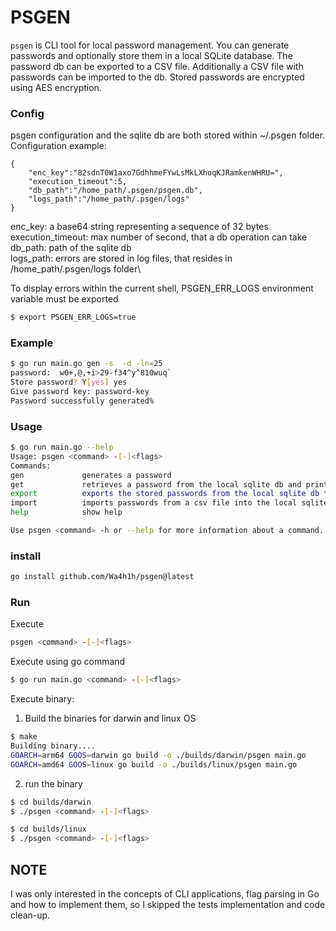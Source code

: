 # PSGEN

`psgen` is CLI tool for local password management. You can generate passwords and optionally store them in a local SQLite database. The password db can be exported to a CSV file. Additionally a CSV file with passwords can be imported to the db. Stored passwords are encrypted using AES encryption.

### Config
psgen configuration and the sqlite db are both stored within ~/.psgen folder.\
Configuration example:
```
{
    "enc_key":"82sdnT0W1axo7GdhhmeFYwLsMkLXhoqKJRamkenWHRU=",
    "execution_timeout":5,
    "db_path":"/home_path/.psgen/psgen.db",
    "logs_path":"/home_path/.psgen/logs"
}
```
enc_key: a base64 string representing a sequence of 32 bytes\
execution_timeout: max number of second, that a db operation can take\
db_path: path of the sqlite db\
logs_path: errors are stored in log files, that resides in /home_path/.psgen/logs folder\

To display errors within the current shell, PSGEN_ERR_LOGS environment variable must be exported
```bash
$ export PSGEN_ERR_LOGS=true
```
### Example
```bash
$ go run main.go gen -s  -d -ln=25
password:  w0+,@,+i>29-f34^y^810wuq`
Store password? Y[yes] yes
Give password key: password-key
Password successfully generated%
```

### Usage
```bash
$ go run main.go --help 
Usage: psgen <command> -[-]<flags>
Commands:
gen             generates a password
get             retrieves a password from the local sqlite db and prints it out
export          exports the stored passwords from the local sqlite db to an csv file
import          imports passwords from a csv file into the local sqlite db
help            show help

Use psgen <command> -h or --help for more information about a command.
```

### install
````bash
go install github.com/Wa4h1h/psgen@latest
````

### Run
Execute
```bash
psgen <command> -[-]<flags>
```
Execute using go command
```bash
$ go run main.go <command> -[-]<flags>
```

Execute binary:
1) Build the binaries for darwin and linux OS
```bash
$ make
Building binary....
GOARCH=arm64 GOOS=darwin go build -o ./builds/darwin/psgen main.go
GOARCH=amd64 GOOS=linux go build -o ./builds/linux/psgen main.go
```
2) run the binary
```bash
$ cd builds/darwin
$ ./psgen <command> -[-]<flags>
```
```bash
$ cd builds/linux
$ ./psgen <command> -[-]<flags>
```
## NOTE
I was only interested in the concepts of CLI applications, flag parsing in Go and how to implement them, so I skipped the tests implementation and code clean-up.